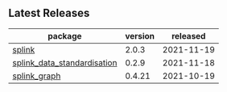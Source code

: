 ## Latest Releases
| package | version | released |
|--------------|-----------|-------------|
| [splink](https://github.com/moj-analytical-services/splink) | 2.0.3 | 2021-11-19 |
| [splink_data_standardisation](https://github.com/moj-analytical-services/splink_data_standardisation) | 0.2.9 | 2021-11-18 |
| [splink_graph](https://github.com/moj-analytical-services/splink_graph) | 0.4.21 | 2021-10-19 |
